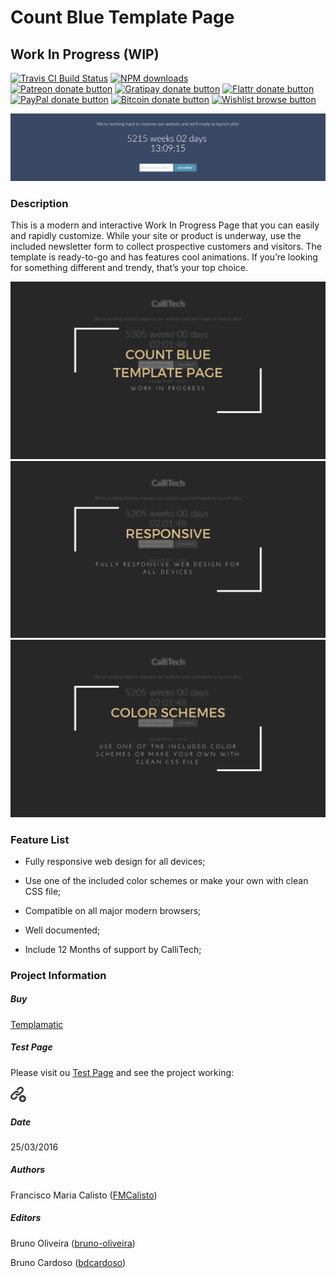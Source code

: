 # Count Blue Template Page
## Work In Progress (WIP)

<!-- BADGES/ -->

<span class="badge-travisci"><a href="http://travis-ci.org/CalliTechDev/wip-count-blue" title="Check this project's build status on TravisCI"><img src="https://img.shields.io/travis/CalliTechDev/wip-count-blue/master.svg" alt="Travis CI Build Status" /></a></span>
<span class="badge-npmdownloads"><a href="https://npmjs.org/package/wip-count-blue" title="View this project on NPM"><img src="https://img.shields.io/npm/dm/wip-count-blue.svg" alt="NPM downloads" /></a></span>
<br class="badge-separator" />
<span class="badge-patreon"><a href="http://patreon.com/CalliTechDev" title="Donate to this project using Patreon"><img src="https://img.shields.io/badge/patreon-donate-yellow.svg" alt="Patreon donate button" /></a></span>
<span class="badge-gratipay"><a href="https://www.gratipay.com/CalliTechDev" title="Donate weekly to this project using Gratipay"><img src="https://img.shields.io/badge/gratipay-donate-yellow.svg" alt="Gratipay donate button" /></a></span>
<span class="badge-flattr"><a href="https://flattr.com/profile/CalliTechDev" title="Donate to this project using Flattr"><img src="https://img.shields.io/badge/flattr-donate-yellow.svg" alt="Flattr donate button" /></a></span>
<span class="badge-paypal"><a href="#" title="Donate to this project using Paypal"><img src="https://img.shields.io/badge/paypal-donate-yellow.svg" alt="PayPal donate button" /></a></span>
<span class="badge-bitcoin"><a href="#" title="Donate once-off to this project using Bitcoin"><img src="https://img.shields.io/badge/bitcoin-donate-yellow.svg" alt="Bitcoin donate button" /></a></span>
<span class="badge-wishlist"><a href="#" title="Buy an item on our wishlist for us"><img src="https://img.shields.io/badge/wishlist-donate-yellow.svg" alt="Wishlist browse button" /></a></span>

<!-- /BADGES -->

![alt tag](assets/screenshot1.png "Slider Preview")

### Description

This is a modern and interactive Work In Progress Page that you can easily and rapidly customize. While your site or product is underway, use the included newsletter form to collect prospective customers and visitors. The template is ready-to-go and has features cool animations. If you’re looking for something different and trendy, that’s your top choice.

![alt tag](assets/presentation1.png "Presentation")
![alt tag](assets/presentation2.png "Presentation")
![alt tag](assets/presentation3.png "Presentation")

### Feature List

- Fully responsive web design for all devices;

- Use one of the included color schemes or make your own with clean CSS file;

- Compatible on all major modern browsers;

- Well documented;

- Include 12 Months of support by CalliTech;

### Project Information

##### Buy

[Templamatic](https://www.templamatic.com/templates/4350)

##### Test Page

Please visit ou [Test Page](http://wipcb.calli.tech/) and see the project working:

<span class="image">
  <a href="http://wipcb.calli.tech/" title="link">
    <img src="assets/add_link.png" alt="link" width="5%" height="5%" />
  </a>
</span>

##### Date

25/03/2016

##### Authors

Francisco Maria Calisto ([FMCalisto](https://github.com/FMCalisto))

##### Editors

Bruno Oliveira ([bruno-oliveira](https://github.com/bruno-oliveira))

Bruno Cardoso ([bdcardoso](https://github.com/bdcardoso))
